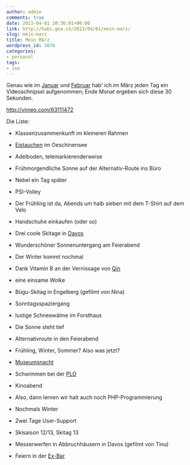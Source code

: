 ```yaml
---
author: admin
comments: true
date: 2013-04-01 20:36:01+00:00
link: http://habi.gna.ch/2013/04/01/mein-marz/
slug: mein-marz
title: Mein März
wordpress_id: 3076
categories:
- personal
tags:
- 1se
---
```


Genau wie im [Januar](http://habi.gna.ch/2013/02/01/mein-januar/) und [Februar](http://habi.gna.ch/2013/03/04/mein-februar/) hab' ich im März jeden Tag ein Videoschnipsel aufgenommen; Ende Monat ergeben sich diese 30 Sekunden.

http://vimeo.com/63111472

Die Liste:




  
  * Klassenzusammenkunft im kleineren Rahmen


  
  * [Eistauchen](http://habi.gna.ch/2013/03/04/eistauchen-2013/) im Oeschinensee  



  
  * Adelboden, telemarkierenderweise


  
  * Frühmorgendliche Sonne auf der Alternativ-Route ins Büro


  
  * Nebel ein Tag später


  
  * PSI-Volley


  
  * Der Frühling ist da, Abends um halb sieben mit dem T-Shirt auf dem Velo


  
  * Handschuhe einkaufen (oder so)


  
  * Drei coole Skitage in [Davos](http://habi.gna.ch/2013/03/09/da-wos-schnee-het/)


  
  * Wunderschöner Sonnenuntergang am Feierabend


  
  * Der Winter kommt nochmal


  
  * Dank Vitamin B an der Vernissage von [Qin](http://www.qin.ch)


  
  * eine einsame Wolke


  
  * Bügu-Skitag in Engelberg (gefilmt von Nina)


  
  * Sonntagsspaziergang


  
  * lustige Schneewälme im Forsthaus


  
  * Die Sonne steht tief


  
  * Alternativroute in den Feierabend


  
  * Frühling, Winter, Sommer? Also was jetzt?


  
  * [Museumsnacht](http://habi.gna.ch/2013/03/24/museumsnacht/)


  
  * Schwimmen bei der [PLO](http://www.plo-natation.ch/index.php/galerie/category/423-masters13)


  
  * Kinoabend


  
  * Also, dann lernen wir halt auch noch PHP-Programmierung


  
  * Nochmals Winter


  
  * Zwei Tage User-Support


  
  * Skisaison 12/13, Skitag 13


  
  * Messerwerfen in Abbruchhäusern in Davos (gefilmt von Tinu)


  
  * Feiern in der [Ex-Bar](http://ex-bar-davos.ch)


